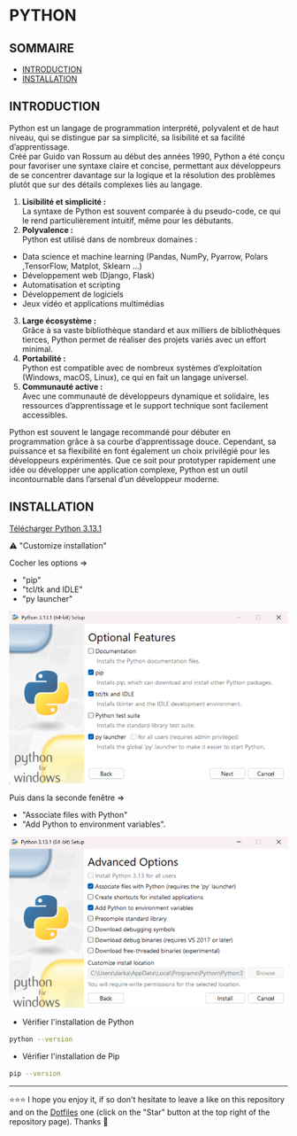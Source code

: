 # PYTHON

## SOMMAIRE
- [INTRODUCTION](#introduction)
- [INSTALLATION](#installation)

## INTRODUCTION
Python est un langage de programmation interprété, polyvalent et de haut niveau, qui se distingue par sa simplicité, sa lisibilité et sa facilité d’apprentissage.  
Créé par Guido van Rossum au début des années 1990, Python a été conçu pour favoriser une syntaxe claire et concise, permettant aux développeurs de se concentrer davantage sur la logique et la résolution des problèmes plutôt que sur des détails complexes liés au langage.  

1. **Lisibilité et simplicité :**  
La syntaxe de Python est souvent comparée à du pseudo-code, ce qui le rend particulièrement intuitif, même pour les débutants.
2. **Polyvalence :**  
  Python est utilisé dans de nombreux domaines :
  - Data science et machine learning (Pandas, NumPy, Pyarrow, Polars ,TensorFlow, Matplot, Sklearn ...)
  - Développement web (Django, Flask)
  - Automatisation et scripting
  - Développement de logiciels
  - Jeux vidéo et applications multimédias
3. **Large écosystème :**  
Grâce à sa vaste bibliothèque standard et aux milliers de bibliothèques tierces, Python permet de réaliser des projets variés avec un effort minimal.
4. **Portabilité :**  
Python est compatible avec de nombreux systèmes d’exploitation (Windows, macOS, Linux), ce qui en fait un langage universel.
5. **Communauté active :**  
Avec une communauté de développeurs dynamique et solidaire, les ressources d’apprentissage et le support technique sont facilement accessibles.  

Python est souvent le langage recommandé pour débuter en programmation grâce à sa courbe d’apprentissage douce. Cependant, sa puissance et sa flexibilité en font également un choix privilégié pour les développeurs expérimentés. Que ce soit pour prototyper rapidement une idée ou développer une application complexe, Python est un outil incontournable dans l’arsenal d’un développeur moderne.

## INSTALLATION
[Télécharger Python 3.13.1](https://www.python.org/downloads/)  

⚠️ "Customize installation"  

Cocher les options =>  
- "pip"  
- "tcl/tk and IDLE"  
- "py launcher"  

![Installation Python 1](https://github.com/EmmanuelLefevre/MarkdownImg/blob/main/py_install.png)  

Puis dans la seconde fenêtre =>  
- "Associate files with Python"  
- "Add Python to environment variables".  

![Installation Python 2](https://github.com/EmmanuelLefevre/MarkdownImg/blob/main/py_install_2.png)  

- Vérifier l'installation de Python
```bash
python --version
```
- Vérifier l'installation de Pip
```bash
pip --version
```

***

⭐⭐⭐ I hope you enjoy it, if so don't hesitate to leave a like on this repository and on the [Dotfiles](https://github.com/EmmanuelLefevre/Dotfiles) one (click on the "Star" button at the top right of the repository page). Thanks 🤗
